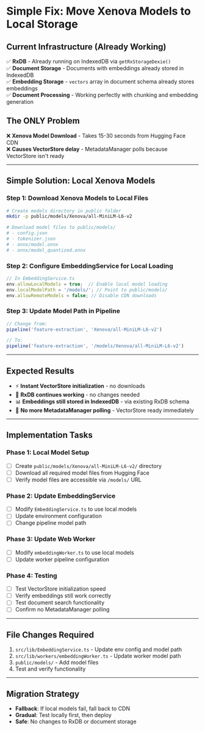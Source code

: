 # Simple Fix: Move Xenova Models to Local Storage

## **Current Infrastructure (Already Working)**
✅ **RxDB** - Already running on IndexedDB via `getRxStorageDexie()`  
✅ **Document Storage** - Documents with embeddings already stored in IndexedDB  
✅ **Embedding Storage** - `vectors` array in document schema already stores embeddings  
✅ **Document Processing** - Working perfectly with chunking and embedding generation  

## **The ONLY Problem**
❌ **Xenova Model Download** - Takes 15-30 seconds from Hugging Face CDN  
❌ **Causes VectorStore delay** - MetadataManager polls because VectorStore isn't ready  

---

## **Simple Solution: Local Xenova Models**

### **Step 1: Download Xenova Models to Local Files**
```bash
# Create models directory in public folder
mkdir -p public/models/Xenova/all-MiniLM-L6-v2

# Download model files to public/models/
# - config.json
# - tokenizer.json  
# - onnx/model.onnx
# - onnx/model_quantized.onnx
```

### **Step 2: Configure EmbeddingService for Local Loading**
```typescript
// In EmbeddingService.ts
env.allowLocalModels = true;  // Enable local model loading
env.localModelPath = '/models/'; // Point to public/models/
env.allowRemoteModels = false; // Disable CDN downloads
```

### **Step 3: Update Model Path in Pipeline**
```typescript
// Change from:
pipeline('feature-extraction', 'Xenova/all-MiniLM-L6-v2')

// To:
pipeline('feature-extraction', '/models/Xenova/all-MiniLM-L6-v2')
```

---

## **Expected Results**
- ⚡ **Instant VectorStore initialization** - no downloads
- 🔄 **RxDB continues working** - no changes needed
- 📊 **Embeddings still stored in IndexedDB** - via existing RxDB schema
- 🚀 **No more MetadataManager polling** - VectorStore ready immediately

---

## **Implementation Tasks**

### **Phase 1: Local Model Setup**
- [ ] Create `public/models/Xenova/all-MiniLM-L6-v2/` directory
- [ ] Download all required model files from Hugging Face
- [ ] Verify model files are accessible via `/models/` URL

### **Phase 2: Update EmbeddingService**
- [ ] Modify `EmbeddingService.ts` to use local models
- [ ] Update environment configuration
- [ ] Change pipeline model path

### **Phase 3: Update Web Worker**
- [ ] Modify `embeddingWorker.ts` to use local models
- [ ] Update worker pipeline configuration

### **Phase 4: Testing**
- [ ] Test VectorStore initialization speed
- [ ] Verify embeddings still work correctly
- [ ] Test document search functionality
- [ ] Confirm no MetadataManager polling

---

## **File Changes Required**
1. `src/lib/EmbeddingService.ts` - Update env config and model path
2. `src/lib/workers/embeddingWorker.ts` - Update worker model path
3. `public/models/` - Add model files
4. Test and verify functionality

---

## **Migration Strategy**
- **Fallback**: If local models fail, fall back to CDN
- **Gradual**: Test locally first, then deploy
- **Safe**: No changes to RxDB or document storage
